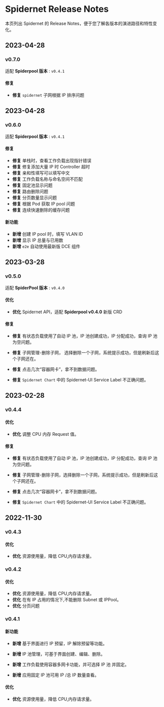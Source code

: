 # Spidernet Release Notes

本页列出 Spidernet 的 Release Notes，便于您了解各版本的演进路径和特性变化。

## 2023-04-28

### v0.7.0

适配 **Spiderpool 版本** : `v0.4.1`

#### 修复

- **修复** `spidernet` 子网根据 IP 排序问题

## 2023-04-28

### v0.6.0

适配 **Spiderpool 版本** : `v0.4.1`

#### 修复

- **修复** 单栈时，查看工作负载出现指针错误
- **修复** 修复添加大量 IP 时 Controller 超时
- **修复** 亲和性填写可以填写中文
- **修复** 工作负载名称与命名空间不匹配
- **修复** 固定池显示问题
- **修复** 路由删除问题
- **修复** 分页数量显示问题
- **修复** 根据 Pod 获取 IP pool 问题
- **修复** 连续快速删除的缓存问题

#### 新功能

- **新增** 创建 IP pool 时，填写 VLAN ID
- **新增** 显示 IP 总量与已用数
- **新增** `e2e` 自动使用最新版 DCE 组件

## 2023-03-28

### v0.5.0

适配 **SpiderPool 版本** : `v0.4.0`

#### 优化

- **优化** Spidernet API，适配 **Spiderpool v0.4.0** 新版 CRD

#### 修复

- **修复** 有状态负载使用了自动 IP 池，IP 池创建成功，IP 分配成功，查询 IP 池为空问题。

- **修复** 子网管理-删除子网， 选择删除一个子网，系统提示成功，但是刷新后这个子网还在。

- **修复** 点击几次“容器网卡”，拿不到数据问题。

- **修复** `Spidernet Chart` 中的 Spidernet-UI Service Label 不正确问题。

## 2023-02-28

### v0.4.4

#### 优化

- **优化** 调整 CPU 内存 Request 值。

#### 修复

- **修复** 有状态负载使用了自动 IP 池，IP 池创建成功，IP 分配成功，查询 IP 池为空问题。

- **修复** 子网管理-删除子网，选择删除一个子网，系统提示成功，但是刷新后这个子网还在。

- **修复** 点击几次“容器网卡”，拿不到数据问题。

- **修复** `Spidernet Chart` 中的 Spidernet-UI Service Label 不正确问题。

## 2022-11-30

### v0.4.3

#### 优化

- **优化** 资源使用量，降低 CPU,内存请求量。

### v0.4.2

#### 优化

- **优化** 资源使用量，降低 CPU,内存请求量。
- **优化** 在有 IP 占用的情况下,不能删除 Subnet 或 IPPool。
- **优化** 分页问题

### v0.4.1

#### 新功能

- **新增** 基于界面进行 IP 预留，IP 解除预留等功能。

- **新增** IP 池管理，可基于界面创建、编辑、删除。

- **新增** 工作负载使用容器多网卡功能，并可选择 IP 池 并固定。

- **新增** 应用固定 IP 池可用 IP /总 IP 数量查看。

#### 优化

- **优化** 资源使用量，降低 CPU,内存请求量。
